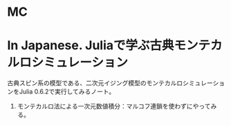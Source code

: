 # MC
# In Japanese. Juliaで学ぶ古典モンテカルロシミュレーション
古典スピン系の模型である、二次元イジング模型のモンテカルロシミュレーションをJulia 0.6.2で実行してみるノート。

1. モンテカルロ法による一次元数値積分：マルコフ連鎖を使わずにやってみる。

